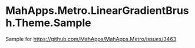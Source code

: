 # MahApps.Metro.LinearGradientBrush.Theme.Sample
Sample for https://github.com/MahApps/MahApps.Metro/issues/3463
